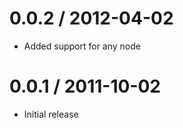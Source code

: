 
0.0.2 / 2012-04-02 
==================

  * Added support for any node

0.0.1 / 2011-10-02 
==================

  * Initial release
